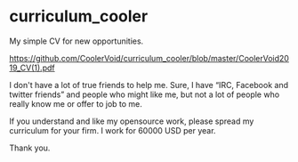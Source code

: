 # curriculum_cooler
My simple CV for new opportunities.

https://github.com/CoolerVoid/curriculum_cooler/blob/master/CoolerVoid2019_CV(1).pdf

I don't have a lot of true friends to help me. Sure, I have “IRC, Facebook and twitter friends” and people who might like me, but not a lot of people who really know me or offer to job to me.

If you understand and like my opensource work, please spread my curriculum for your firm.
I work for 60000 USD per year.

Thank you.
